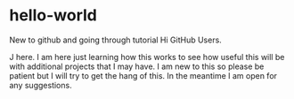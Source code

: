 # hello-world
New to github and going through tutorial
Hi GitHub Users.

J here.  I am here just learning how this works to see how useful this will be with additional projects that I may have.  I am new to this so please be patient but I will try to get the hang of this.  In the meantime I am open for any suggestions.


